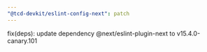 ```yaml
---
"@tcd-devkit/eslint-config-next": patch
---
```


fix(deps): update dependency @next/eslint-plugin-next to v15.4.0-canary.101
